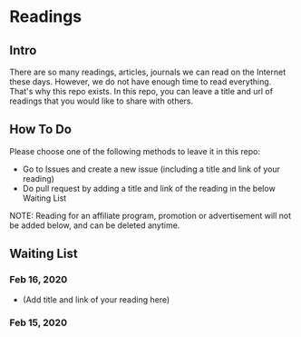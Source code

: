 # Readings

## Intro
There are so many readings, articles, journals we can read on the Internet these days. However, we do not have enough time to read everything. That's why this repo exists. In this repo, you can leave a title and url of readings that you would like to share with others.

## How To Do
Please choose one of the following methods to leave it in this repo:
- Go to Issues and create a new issue (including a title and link of your reading)
- Do pull request by adding a title and link of the reading in the below Waiting List

NOTE: Reading for an affiliate program, promotion or advertisement will not be added below, and can be deleted anytime.

## Waiting List

### Feb 16, 2020
- (Add title and link of your reading here)

### Feb 15, 2020




